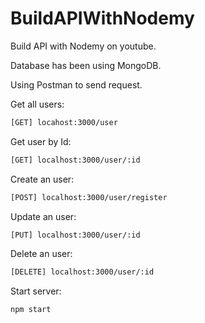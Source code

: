 # BuildAPIWithNodemy

Build API with Nodemy on youtube.

Database has been using MongoDB.

Using Postman to send request.

Get all users:

```bash
[GET] locahost:3000/user
```

Get user by Id:

```bash
[GET] localhost:3000/user/:id
```

Create an user:

```bash
[POST] localhost:3000/user/register
```

Update an user:

```bash
[PUT] localhost:3000/user/:id
```

Delete an user:

```bash
[DELETE] localhost:3000/user/:id
```

Start server:

```bash
npm start
```
